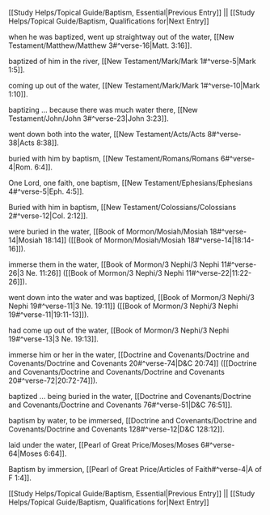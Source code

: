 [[Study Helps/Topical Guide/Baptism, Essential|Previous Entry]]  ||  [[Study Helps/Topical Guide/Baptism, Qualifications for|Next Entry]]

 when he was baptized, went up straightway out of the water, [[New Testament/Matthew/Matthew 3#^verse-16|Matt. 3:16]].

 baptized of him in the river, [[New Testament/Mark/Mark 1#^verse-5|Mark 1:5]].

 coming up out of the water, [[New Testament/Mark/Mark 1#^verse-10|Mark 1:10]].

 baptizing ... because there was much water there, [[New Testament/John/John 3#^verse-23|John 3:23]].

 went down both into the water, [[New Testament/Acts/Acts 8#^verse-38|Acts 8:38]].

 buried with him by baptism, [[New Testament/Romans/Romans 6#^verse-4|Rom. 6:4]].

 One Lord, one faith, one baptism, [[New Testament/Ephesians/Ephesians 4#^verse-5|Eph. 4:5]].

 Buried with him in baptism, [[New Testament/Colossians/Colossians 2#^verse-12|Col. 2:12]].

 were buried in the water, [[Book of Mormon/Mosiah/Mosiah 18#^verse-14|Mosiah 18:14]] ([[Book of Mormon/Mosiah/Mosiah 18#^verse-14|18:14-16]]).

 immerse them in the water, [[Book of Mormon/3 Nephi/3 Nephi 11#^verse-26|3 Ne. 11:26]] ([[Book of Mormon/3 Nephi/3 Nephi 11#^verse-22|11:22-26]]).

 went down into the water and was baptized, [[Book of Mormon/3 Nephi/3 Nephi 19#^verse-11|3 Ne. 19:11]] ([[Book of Mormon/3 Nephi/3 Nephi 19#^verse-11|19:11-13]]).

 had come up out of the water, [[Book of Mormon/3 Nephi/3 Nephi 19#^verse-13|3 Ne. 19:13]].

 immerse him or her in the water, [[Doctrine and Covenants/Doctrine and Covenants/Doctrine and Covenants 20#^verse-74|D&C 20:74]] ([[Doctrine and Covenants/Doctrine and Covenants/Doctrine and Covenants 20#^verse-72|20:72-74]]).

 baptized ... being buried in the water, [[Doctrine and Covenants/Doctrine and Covenants/Doctrine and Covenants 76#^verse-51|D&C 76:51]].

 baptism by water, to be immersed, [[Doctrine and Covenants/Doctrine and Covenants/Doctrine and Covenants 128#^verse-12|D&C 128:12]].

 laid under the water, [[Pearl of Great Price/Moses/Moses 6#^verse-64|Moses 6:64]].

 Baptism by immersion, [[Pearl of Great Price/Articles of Faith#^verse-4|A of F 1:4]].

[[Study Helps/Topical Guide/Baptism, Essential|Previous Entry]]  ||  [[Study Helps/Topical Guide/Baptism, Qualifications for|Next Entry]]
